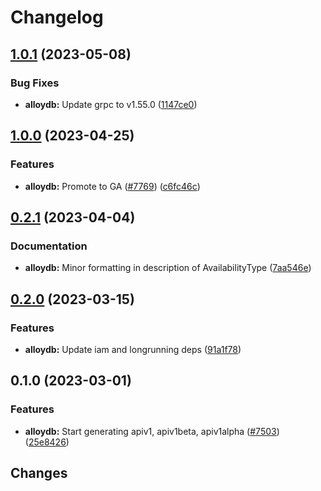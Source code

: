 # Changelog


## [1.0.1](https://github.com/googleapis/google-cloud-go/compare/alloydb/v1.0.0...alloydb/v1.0.1) (2023-05-08)


### Bug Fixes

* **alloydb:** Update grpc to v1.55.0 ([1147ce0](https://github.com/googleapis/google-cloud-go/commit/1147ce02a990276ca4f8ab7a1ab65c14da4450ef))

## [1.0.0](https://github.com/googleapis/google-cloud-go/compare/alloydb/v0.2.1...alloydb/v1.0.0) (2023-04-25)


### Features

* **alloydb:** Promote to GA ([#7769](https://github.com/googleapis/google-cloud-go/issues/7769)) ([c6fc46c](https://github.com/googleapis/google-cloud-go/commit/c6fc46c296b37700b7dafed4c95022515c616bbc))

## [0.2.1](https://github.com/googleapis/google-cloud-go/compare/alloydb/v0.2.0...alloydb/v0.2.1) (2023-04-04)


### Documentation

* **alloydb:** Minor formatting in description of AvailabilityType ([7aa546e](https://github.com/googleapis/google-cloud-go/commit/7aa546ebf19b9d8e7aaef5438525a4df97a1aa98))

## [0.2.0](https://github.com/googleapis/google-cloud-go/compare/alloydb/v0.1.0...alloydb/v0.2.0) (2023-03-15)


### Features

* **alloydb:** Update iam and longrunning deps ([91a1f78](https://github.com/googleapis/google-cloud-go/commit/91a1f784a109da70f63b96414bba8a9b4254cddd))

## 0.1.0 (2023-03-01)


### Features

* **alloydb:** Start generating apiv1, apiv1beta, apiv1alpha ([#7503](https://github.com/googleapis/google-cloud-go/issues/7503)) ([25e8426](https://github.com/googleapis/google-cloud-go/commit/25e842659ef5c3941717827459e6524f024e5a26))

## Changes
